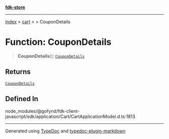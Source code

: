 [**fdk-store**](../../../README.md)
***

[Index](../../../API.md) > [cart](../../README.md) > [<internal>](../README.md) > CouponDetails

# Function: CouponDetails

> **CouponDetails**(): [`CouponDetails`](../type-aliases/type-alias.CouponDetails.md)

## Returns

[`CouponDetails`](../type-aliases/type-alias.CouponDetails.md)

## Defined In

node\_modules/@gofynd/fdk-client-javascript/sdk/application/Cart/CartApplicationModel.d.ts:1813

***
Generated using [TypeDoc](https://typedoc.org/) and [typedoc-plugin-markdown](https://www.npmjs.com/package/typedoc-plugin-markdown)
